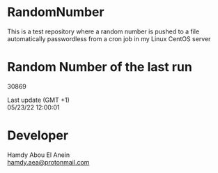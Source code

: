 # RandomNumber    
This is a test repository where a random number is pushed to a file automatically passwordless from a cron job in my Linux CentOS server    
# Random Number of the last run   
30869
      
Last update (GMT +1)    
05/23/22 12:00:01
# Developer    
Hamdy Abou El Anein   
hamdy.aea@protonmail.com
